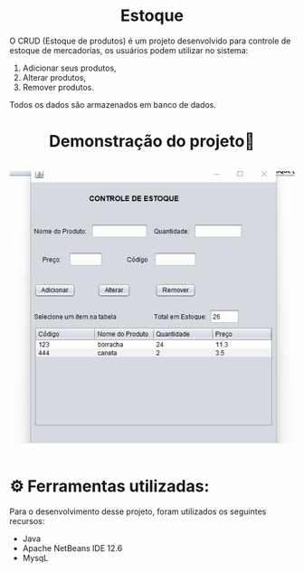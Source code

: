<h1 align="center">Estoque</h1>
<p>O CRUD (Estoque de produtos) é um projeto desenvolvido para controle de estoque de mercadorias, os usuários podem utilizar no sistema: <ol><li> Adicionar seus produtos,</li>
<li>Alterar produtos,</li>
<li>Remover produtos.</li></ol> </p>
<p>Todos os dados são armazenados em banco de dados.</p>

<h1 align="center">Demonstração do projeto🔎</h1>
<br>
<div><img src="https://github.com/nandamsouza/Crud_estoque.java/blob/main/img/Anima%C3%A7%C3%A3o_crud01.gif"></div>
<br>
<h1>⚙️ Ferramentas utilizadas:</h1>
<p>Para o desenvolvimento desse projeto, foram utilizados os seguintes recursos:</p>
<ul>
    <li>Java</li>
    <li>Apache NetBeans IDE 12.6</li>
    <li>MysqL</li>

</ul>

